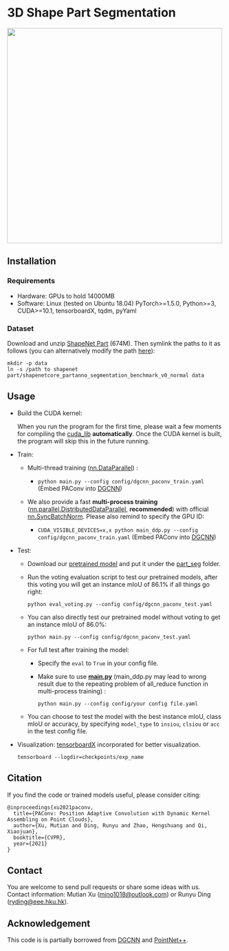 3D Shape Part Segmentation
============================
<img src="../figure/partseg_vis.jpg" width="500" />

## Installation

### Requirements
* Hardware: GPUs to hold 14000MB
* Software: 
  Linux (tested on Ubuntu 18.04)
  PyTorch>=1.5.0, Python>=3, CUDA>=10.1, tensorboardX, tqdm, pyYaml

### Dataset
Download and unzip [ShapeNet Part](https://shapenet.cs.stanford.edu/media/shapenetcore_partanno_segmentation_benchmark_v0_normal.zip) (674M). Then symlink the paths to it as follows (you can alternatively modify the path [here](https://github.com/CVMI-Lab/PAConv/blob/main/part_seg/util/data_util.py#L20)):
``` 
mkdir -p data
ln -s /path to shapenet part/shapenetcore_partanno_segmentation_benchmark_v0_normal data
``` 

## Usage
   
* Build the CUDA kernel: 

    When you run the program for the first time, please wait a few moments for compiling the [cuda_lib](./cuda_lib) **automatically**.
    Once the CUDA kernel is built, the program will skip this in the future running. 


* Train:

   * Multi-thread training ([nn.DataParallel](https://pytorch.org/docs/stable/nn.html#dataparallel)) :

     * `python main.py --config config/dgcnn_paconv_train.yaml` (Embed PAConv into [DGCNN](https://arxiv.org/abs/1801.07829))


   * We also provide a fast **multi-process training** ([nn.parallel.DistributedDataParallel](https://pytorch.org/docs/stable/_modules/torch/nn/parallel/distributed.html), **recommended**) with official [nn.SyncBatchNorm](https://pytorch.org/docs/master/nn.html#torch.nn.SyncBatchNorm). Please also remind to specify the GPU ID:
    
     * `CUDA_VISIBLE_DEVICES=x,x python main_ddp.py --config config/dgcnn_paconv_train.yaml` (Embed PAConv into [DGCNN](https://arxiv.org/abs/1801.07829))


* Test:
  * Download our [pretrained model](https://drive.google.com/drive/folders/1mIahmPMeCdX5WyUOGa0IrdEtBEzBUa67?usp=sharing) and put it under the [part_seg](/part_seg) folder.

  * Run the voting evaluation script to test our pretrained models, after this voting you will get an instance mIoU of 86.1% if all things go right:
  
    `python eval_voting.py --config config/dgcnn_paconv_test.yaml`
    
  * You can also directly test our pretrained model without voting to get an instance mIoU of 86.0%:
  
    `python main.py --config config/dgcnn_paconv_test.yaml`
    
  * For full test after training the model:
    * Specify the `eval` to `True` in your config file.
    
    * Make sure to use **[main.py](main.py)** (main_ddp.py may lead to wrong result due to the repeating problem of all_reduce function in multi-process training) :
    
      `python main.py --config config/your config file.yaml`
      
  * You can choose to test the model with the best instance mIoU, class mIoU or accuracy, by specifying `model_type` to `insiou`, `clsiou` or `acc` in the test config file.
      
* Visualization: [tensorboardX](https://github.com/lanpa/tensorboardX) incorporated for better visualization.

   `tensorboard --logdir=checkpoints/exp_name`
    
    
## Citation
If you find the code or trained models useful, please consider citing:
```
@inproceedings{xu2021paconv,
  title={PAConv: Position Adaptive Convolution with Dynamic Kernel Assembling on Point Clouds},
  author={Xu, Mutian and Ding, Runyu and Zhao, Hengshuang and Qi, Xiaojuan},
  booktitle={CVPR},
  year={2021}
}
```

## Contact

You are welcome to send pull requests or share some ideas with us. Contact information: Mutian Xu (mino1018@outlook.com) or Runyu Ding (ryding@eee.hku.hk).


## Acknowledgement
This code is is partially borrowed from [DGCNN](https://github.com/WangYueFt/dgcnn) and [PointNet++](https://github.com/charlesq34/pointnet2).
